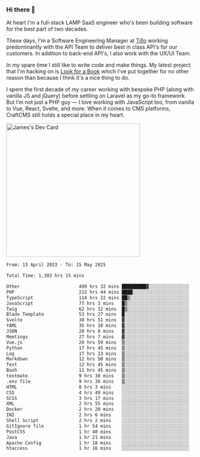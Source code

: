 ### Hi there 👋

<!--
**JamesNock/JamesNock** is a ✨ _special_ ✨ repository because its `README.md` (this file) appears on your GitHub profile.

Here are some ideas to get you started:

- 🔭 I’m currently working on ...
- 🌱 I’m currently learning ...
- 👯 I’m looking to collaborate on ...
- 🤔 I’m looking for help with ...
- 💬 Ask me about ...
- 📫 How to reach me: ...
- 😄 Pronouns: ...
- ⚡ Fun fact: ...
-->
At heart I'm a full-stack LAMP SaaS engineer who's been building software for the best part of two decades.

These days, I'm a Software Engineering Manager at [Tillo](https://www.tillo.io/) working predominantly with the API Team to deliver best in class API's for our customers. In addition to back-end API's, I also work with the UX/UI Team.

In my spare time I still like to write code and make things. My latest project that I'm hacking on is [Look for a Book](https://www.lookforabook.co.uk/) which I've put together for no other reason than because I think it's a nice thing to do.

I spent the first decade of my career working with bespoke PHP (along with vanilla JS and jQuery) before settling on Laravel as my go-to framework. But I’m not just a PHP guy — I love working with JavaScript too, from vanilla to Vue, React, Svelte, and more. When it comes to CMS platforms, CraftCMS still holds a special place in my heart.

<a href="https://app.daily.dev/h2onock"><img src="https://api.daily.dev/devcards/v2/XQraFlxE3JPWOlcSuOB2K.png?type=default&r=18u" width="356" alt="James's Dev Card"/></a>

<!--START_SECTION:waka-->

```txt
From: 13 April 2023 - To: 15 May 2025

Total Time: 1,303 hrs 15 mins

Other                      499 hrs 32 mins █████████▓░░░░░░░░░░░░░░░   38.33 %
PHP                        212 hrs 44 mins ████░░░░░░░░░░░░░░░░░░░░░   16.32 %
TypeScript                 114 hrs 22 mins ██▒░░░░░░░░░░░░░░░░░░░░░░   08.78 %
JavaScript                 77 hrs 3 mins   █▒░░░░░░░░░░░░░░░░░░░░░░░   05.91 %
Twig                       62 hrs 12 mins  █▒░░░░░░░░░░░░░░░░░░░░░░░   04.77 %
Blade Template             53 hrs 27 mins  █░░░░░░░░░░░░░░░░░░░░░░░░   04.10 %
Svelte                     38 hrs 51 mins  ▓░░░░░░░░░░░░░░░░░░░░░░░░   02.98 %
YAML                       35 hrs 10 mins  ▓░░░░░░░░░░░░░░░░░░░░░░░░   02.70 %
JSON                       28 hrs 8 mins   ▓░░░░░░░░░░░░░░░░░░░░░░░░   02.16 %
Meetings                   27 hrs 7 mins   ▓░░░░░░░░░░░░░░░░░░░░░░░░   02.08 %
Vue.js                     20 hrs 59 mins  ▒░░░░░░░░░░░░░░░░░░░░░░░░   01.61 %
Python                     17 hrs 45 mins  ▒░░░░░░░░░░░░░░░░░░░░░░░░   01.36 %
Log                        17 hrs 13 mins  ▒░░░░░░░░░░░░░░░░░░░░░░░░   01.32 %
Markdown                   12 hrs 50 mins  ▒░░░░░░░░░░░░░░░░░░░░░░░░   00.99 %
Text                       12 hrs 45 mins  ▒░░░░░░░░░░░░░░░░░░░░░░░░   00.98 %
Bash                       11 hrs 45 mins  ▒░░░░░░░░░░░░░░░░░░░░░░░░   00.90 %
textmate                   9 hrs 38 mins   ▒░░░░░░░░░░░░░░░░░░░░░░░░   00.74 %
.env file                  9 hrs 36 mins   ▒░░░░░░░░░░░░░░░░░░░░░░░░   00.74 %
HTML                       8 hrs 3 mins    ░░░░░░░░░░░░░░░░░░░░░░░░░   00.62 %
CSS                        4 hrs 49 mins   ░░░░░░░░░░░░░░░░░░░░░░░░░   00.37 %
SCSS                       3 hrs 17 mins   ░░░░░░░░░░░░░░░░░░░░░░░░░   00.25 %
XML                        2 hrs 55 mins   ░░░░░░░░░░░░░░░░░░░░░░░░░   00.22 %
Docker                     2 hrs 20 mins   ░░░░░░░░░░░░░░░░░░░░░░░░░   00.18 %
INI                        2 hrs 6 mins    ░░░░░░░░░░░░░░░░░░░░░░░░░   00.16 %
Shell Script               2 hrs 2 mins    ░░░░░░░░░░░░░░░░░░░░░░░░░   00.16 %
GitIgnore file             1 hr 54 mins    ░░░░░░░░░░░░░░░░░░░░░░░░░   00.15 %
PostCSS                    1 hr 40 mins    ░░░░░░░░░░░░░░░░░░░░░░░░░   00.13 %
Java                       1 hr 21 mins    ░░░░░░░░░░░░░░░░░░░░░░░░░   00.10 %
Apache Config              1 hr 18 mins    ░░░░░░░░░░░░░░░░░░░░░░░░░   00.10 %
htaccess                   1 hr 16 mins    ░░░░░░░░░░░░░░░░░░░░░░░░░   00.10 %
```

<!--END_SECTION:waka-->
